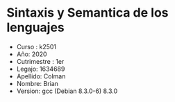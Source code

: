# Sintaxis y Semantica de los lenguajes

* Curso : 	        k2501	
* Año: 		        2020
* Cutrimestre : 	1er 
* Legajo:		    1634689
* Apellido:	        Colman	
* Nombre:		    Brian
* Version:          gcc (Debian 8.3.0-6) 8.3.0